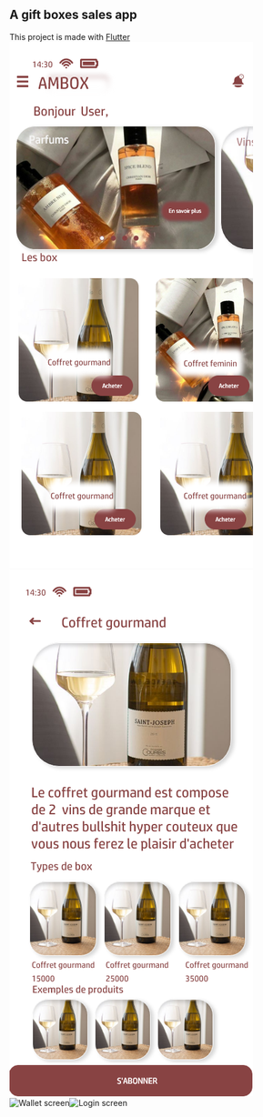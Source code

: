## A gift boxes sales app
This project is made with [Flutter](https://docs.flutter.dev/)
![Home screen](https://github.com/nickAP02/am_box/blob/nickAp02/assets/screenshots/home.png)![Checkout screen](https://github.com/nickAP02/am_box/blob/nickAp02/assets/screenshots/checkout.png)![Wallet screen](https://github.com/nickAP02/am_box/blob/nickAp02/assets/screenshots/assets/wallet.png)![Login screen]([../../assets/screenshots/](https://github.com/nickAP02/am_box/blob/nickAp02/assets/screenshots/)https://github.com/nickAP02/am_box/blob/nickAp02/assets/screenshots/login.png)

